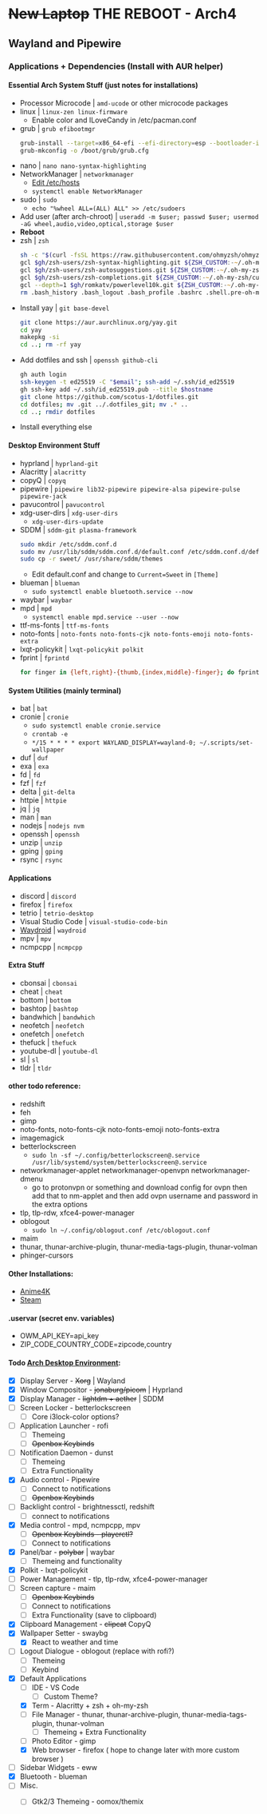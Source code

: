 # ~~New Laptop~~ THE REBOOT - Arch4
## Wayland and Pipewire



### Applications + Dependencies (Install with AUR helper)

#### Essential Arch System Stuff (just notes for installations)
- Processor Microcode \| `amd-ucode` or other microcode packages
- linux \| `linux-zen linux-firmware`
    - Enable color and ILoveCandy in /etc/pacman.conf
- grub \| `grub efibootmgr`
    ```zsh
    grub-install --target=x86_64-efi --efi-directory=esp --bootloader-id=GRUB
    grub-mkconfig -o /boot/grub/grub.cfg
    ```
- nano \| `nano nano-syntax-highlighting`
- NetworkManager \| `networkmanager`
    - [Edit /etc/hosts](https://wiki.archlinux.org/title/Network_configuration#localhost_is_resolved_over_the_network)
    - `systemctl enable NetworkManager`
- sudo \| `sudo`
    - `echo "%wheel ALL=(ALL) ALL" >> /etc/sudoers` 
- Add user (after arch-chroot) \| `useradd -m $user; passwd $user; usermod -aG wheel,audio,video,optical,storage $user`
- **Reboot**
- zsh \| `zsh`
    ```zsh
    sh -c "$(curl -fsSL https://raw.githubusercontent.com/ohmyzsh/ohmyzsh/master/tools/install.sh)"
    gcl $gh/zsh-users/zsh-syntax-highlighting.git ${ZSH_CUSTOM:-~/.oh-my-zsh/custom}/plugins/zsh-syntax-highlighting
    gcl $gh/zsh-users/zsh-autosuggestions.git ${ZSH_CUSTOM:-~/.oh-my-zsh/custom}/plugins/zsh-autosuggestions
    gcl $gh/zsh-users/zsh-completions.git ${ZSH_CUSTOM:-~/.oh-my-zsh/custom}/plugins/zsh-completions
    gcl --depth=1 $gh/romkatv/powerlevel10k.git ${ZSH_CUSTOM:-~/.oh-my-zsh/custom}/themes/powerlevel10k
    rm .bash_history .bash_logout .bash_profile .bashrc .shell.pre-oh-my-zsh
    ```
- Install yay \| `git base-devel`
    ```zsh
    git clone https://aur.aurchlinux.org/yay.git
    cd yay
    makepkg -si
    cd ..; rm -rf yay
    ```
- Add dotfiles and ssh \| `openssh github-cli`
    ```zsh
    gh auth login
    ssh-keygen -t ed25519 -C "$email"; ssh-add ~/.ssh/id_ed25519
    gh ssh-key add ~/.ssh/id_ed25519.pub --title $hostname
    git clone https://github.com/scotus-1/dotfiles.git
    cd dotfiles; mv .git ../.dotfiles_git; mv .* ..
    cd ..; rmdir dotfiles
    ```
- Install everything else

    
#### Desktop Environment Stuff
- hyprland \| `hyprland-git`
- Alacritty \| `alacritty`
- copyQ \| `copyq`
- pipewire \| `pipewire lib32-pipewire pipewire-alsa pipewire-pulse pipewire-jack`
- pavucontrol \| `pavucontrol`
- xdg-user-dirs \| `xdg-user-dirs`
    - `xdg-user-dirs-update`
- SDDM \| `sddm-git plasma-framework`
    ```zsh
    sudo mkdir /etc/sddm.conf.d
    sudo mv /usr/lib/sddm/sddm.conf.d/default.conf /etc/sddm.conf.d/default.conf
    sudo cp -r sweet/ /usr/share/sddm/themes 
    ```
    - Edit default.conf and change to `Current=Sweet` in `[Theme]`
- blueman \| `blueman`
    - `sudo systemctl enable bluetooth.service --now`
- waybar \| `waybar`
- mpd \| `mpd`
    - `systemctl enable mpd.service --user --now`
- ttf-ms-fonts \| `ttf-ms-fonts`
- noto-fonts \| `noto-fonts noto-fonts-cjk noto-fonts-emoji noto-fonts-extra`
- lxqt-policykit \| `lxqt-policykit polkit`
- fprint \| `fprintd`
    ```zsh
    for finger in {left,right}-{thumb,{index,middle}-finger}; do fprintd-enroll -f "$finger" "$USER"; done
    ```


#### System Utilities (mainly terminal)
- bat \| `bat`
- cronie \| `cronie`
    - `sudo systemctl enable cronie.service`
    - `crontab -e`
    - `*/15 * * * * export WAYLAND_DISPLAY=wayland-0; ~/.scripts/set-wallpaper` 
- duf \| `duf`
- exa \| `exa`
- fd \| `fd`
- fzf \| `fzf`
- delta \| `git-delta`
- httpie \| `httpie`
- jq \| `jq`
- man \| `man`
- nodejs \| `nodejs nvm`
- openssh \| `openssh`
- unzip \| `unzip`
- gping \| `gping`
- rsync \| `rsync`


#### Applications
- discord \| `discord`
- firefox \| `firefox`
- tetrio \| `tetrio-desktop`
- Visual Studio Code \| `visual-studio-code-bin`
- [Waydroid](https://wiki.archlinux.org/title/Waydroid#Installation) \| `waydroid`
- mpv \| `mpv`
- ncmpcpp \| `ncmpcpp`


#### Extra Stuff
- cbonsai \| `cbonsai`
- cheat \| `cheat`
- bottom \| `bottom`
- bashtop \| `bashtop`
- bandwhich \| `bandwhich`
- neofetch \| `neofetch`
- onefetch \| `onefetch`
- thefuck \| `thefuck`
- youtube-dl \| `youtube-dl`
- sl \| `sl`
- tldr  \| `tldr`


#### other todo reference:
- redshift
- feh
- gimp
- noto-fonts, noto-fonts-cjk noto-fonts-emoji noto-fonts-extra
- imagemagick
- betterlockscreen
    - `sudo ln -sf ~/.config/betterlockscreen@.service /usr/lib/systemd/system/betterlockscreen@.service`
- networkmanager-applet networkmanager-openvpn networkmanager-dmenu
    - go to protonvpn or something and download config for ovpn then add that to nm-applet and then add ovpn username and password in the extra options 
- tlp, tlp-rdw, xfce4-power-manager
- oblogout
    - `sudo ln ~/.config/oblogout.conf /etc/oblogout.conf`
- maim
- thunar, thunar-archive-plugin, thunar-media-tags-plugin, thunar-volman
- phinger-cursors


#### Other Installations:
 - [Anime4K](https://github.com/bloc97/Anime4K/blob/master/md/GLSL_Instructions_Linux.md)
 - [Steam](https://wiki.archlinux.org/title/Steam)


#### .uservar (secret env. variables)
- OWM_API_KEY=api_key
- ZIP_CODE_COUNTRY_CODE=zipcode,country


#### Todo [Arch Desktop Environment](https://wiki.archlinux.org/title/desktop_environment#Custom_environments):
- [x] Display Server - ~~Xorg~~ \| Wayland
- [x] Window Compositor - ~~jonaburg/picom~~ \| Hyprland
- [x] Display Manager - ~~lightdm + aether~~ \| SDDM
- [ ] Screen Locker - betterlockscreen
    - [ ] Core i3lock-color options?
- [ ] Application Launcher - rofi
    - [ ] Themeing
    - [ ] ~~Openbox Keybinds~~
- [ ] Notification Daemon - dunst
    - [ ] Themeing
    - [ ] Extra Functionality
- [x] Audio control - Pipewire
    - [ ] Connect to notifications
    - [ ] ~~Openbox Keybinds~~
- [ ] Backlight control - brightnessctl, redshift
    - [ ] connect to notifications
- [x] Media control - mpd, ncmpcpp, mpv
    - [ ] ~~Openbox Keybinds - playerctl?~~
    - [ ] Connect to notifications
- [x] Panel/bar - ~~polybar~~ \| waybar
    - [ ] Themeing and functionality
- [x] Polkit - lxqt-policykit
- [ ] Power Management - tlp, tlp-rdw, xfce4-power-manager
- [ ] Screen capture - maim
    - [ ] ~~Openbox Keybinds~~
    - [ ] Connect to notifications
    - [ ] Extra Functionality (save to clipboard)
- [x] Clipboard Management - ~~clipcat~~ CopyQ
- [x] Wallpaper Setter - swaybg
    - [x] React to weather and time
- [ ] Logout Dialogue - oblogout (replace with rofi?)
    - [ ] Themeing
    - [ ] Keybind
- [x] Default Applications
    - [ ] IDE - VS Code
        - [ ] Custom Theme?
    - [x] Term - Alacritty + zsh + oh-my-zsh
    - [ ] File Manager - thunar, thunar-archive-plugin, thunar-media-tags-plugin, thunar-volman
        - [ ] Themeing + Extra Functionality
    - [ ] Photo Editor - gimp
    - [x] Web browser - firefox ( hope to change later with more custom browser )
- [ ] Sidebar Widgets - eww
- [x] Bluetooth - blueman
- [ ] Misc.
    - [ ] Gtk2/3 Themeing - oomox/themix

